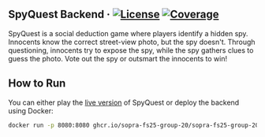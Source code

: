 ## SpyQuest Backend &middot; [![License](https://img.shields.io/badge/License-Apache_2.0-blue.svg)](https://opensource.org/licenses/Apache-2.0) [![Coverage](https://sonarcloud.io/api/project_badges/measure?project=sopra-fs25-group-20-server&metric=coverage)](https://sonarcloud.io/summary/new_code?id=sopra-fs25-group-20-server)

SpyQuest is a social deduction game where players identify a hidden spy. Innocents know the correct street-view photo, but the spy doesn't. Through questioning, innocents try to expose the spy, while the spy gathers clues to guess the photo. Vote out the spy or outsmart the innocents to win!

## How to Run
You can either play the [live version](https://spyquest.whtvr.ch/) of SpyQuest or deploy the backend using Docker:
```bash
docker run -p 8080:8080 ghcr.io/sopra-fs25-group-20/sopra-fs25-group-20-server:latest
```
